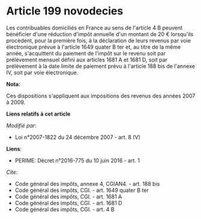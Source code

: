 # Article 199 novodecies

Les contribuables domiciliés en France au sens de l'article 4 B peuvent bénéficier d'une réduction d'impôt annuelle d'un
montant de 20 € lorsqu'ils procèdent, pour la première fois, à la déclaration de leurs revenus par voie électronique prévue à
l'article 1649 quater B ter et, au titre de la même année, s'acquittent du paiement de l'impôt sur le revenu soit par
prélèvement mensuel défini aux articles 1681 A et 1681 D, soit par prélèvement à la date limite de paiement prévu à l'article
188 bis de l'annexe IV, soit par voie électronique.

**Nota:**

Ces dispositions s'appliquent aux impositions des revenus des années 2007 à 2009.

**Liens relatifs à cet article**

_Modifié par_:

  - Loi n°2007-1822 du 24 décembre 2007 - art. 8 (V)

**Liens**:

  - PERIME: Décret n°2016-775 du 10 juin 2016 - art. 1

_Cite_:

  - Code général des impôts, annexe 4, CGIAN4. - art. 188 bis
  - Code général des impôts, CGI. - art. 1649 quater B ter
  - Code général des impôts, CGI. - art. 1681 A
  - Code général des impôts, CGI. - art. 1681 D
  - Code général des impôts, CGI. - art. 4 B
